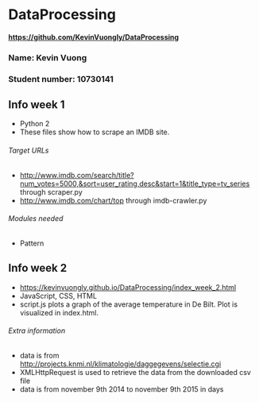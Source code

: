 # DataProcessing

#### https://github.com/KevinVuongly/DataProcessing

### Name: Kevin Vuong
### Student number: 10730141

## Info week 1
- Python 2
- These files show how to scrape an IMDB site.

###### Target URLs
- http://www.imdb.com/search/title?num_votes=5000,&sort=user_rating,desc&start=1&title_type=tv_series through scraper.py
- http://www.imdb.com/chart/top through imdb-crawler.py

###### Modules needed
- Pattern

## Info week 2
- https://kevinvuongly.github.io/DataProcessing/index_week_2.html
- JavaScript, CSS, HTML
- script.js plots a graph of the average temperature in De Bilt. Plot is visualized in index.html.

###### Extra information
- data is from http://projects.knmi.nl/klimatologie/daggegevens/selectie.cgi
- XMLHttpRequest is used to retrieve the data from the downloaded csv file
- data is from november 9th 2014 to november 9th 2015 in days



